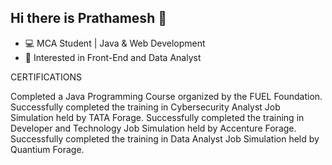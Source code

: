 ## Hi there is Prathamesh 👋
- 💻 MCA Student | Java & Web Development
- 🚀 Interested in Front-End and Data Analyst
<!--
**XPrathamesh96k/XPrathamesh96k** is a ✨ _special_ ✨ repository because its `README.md` (this file) appears on your GitHub profile.

Here are some ideas to get you started:

- 🔭 I’m currently working on Web Developer
- 🌱 I’m currently learning Data Analyst
- 💬 Ask me about Java, HTML& CSS, Python, C++, SQL
- 📫 How to reach me: LinkedIn-https://www.linkedin.com/in/prathamesh-gaikwad-57644b233
-->
 CERTIFICATIONS
 
 Completed a Java Programming Course organized by the FUEL Foundation. 
Successfully completed the training in Cybersecurity Analyst Job Simulation held by TATA
 Forage. 
Successfully completed the training in Developer and Technology Job Simulation held by
 Accenture Forage. 
Successfully completed the training in Data Analyst Job Simulation held by Quantium Forage.
